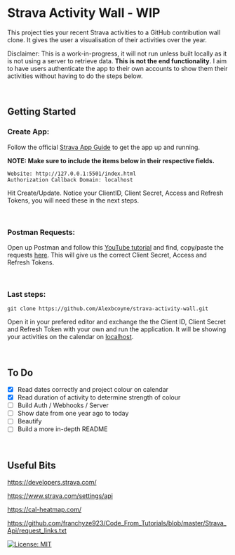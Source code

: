 # Strava Activity Wall - WIP
This project ties your recent Strava activities to a GitHub contribution wall clone. It gives the user a visualisation of their activities over the year. 

Disclaimer: This is a work-in-progress, it will not run unless built locally as it is not using a server to retrieve data. **This is not the end functionality**. I aim to have users authenticate the app to their own accounts to show them their activities without having to do the steps below.

<br>

## Getting Started
### Create App:
Follow the official [Strava App Guide](https://developers.strava.com/docs/getting-started/) to get the app up and running.

**NOTE: Make sure to include the items below in their respective fields.**

    Website: http://127.0.0.1:5501/index.html
    Authorization Callback Domain: localhost

Hit Create/Update. Notice your ClientID, Client Secret, Access and Refresh Tokens, you will need these in the next steps.

<br>

### Postman Requests:

Open up Postman and follow this [YouTube tutorial](https://www.youtube.com/watch?v=sgscChKfGyg&t=639s&ab_channel=franchyze923) and find, copy/paste the requests [here](https://github.com/franchyze923/Code_From_Tutorials/blob/master/Strava_Api/request_links.txt). This will give us the correct Client Secret, Access and Refresh Tokens.

<br>

### Last steps:

    git clone https://github.com/Alexbcoyne/strava-activity-wall.git

Open it in your prefered editor and exchange the the Client ID, Client Secret and Refresh Token with your own and run the application. It will be showing your activities on the calendar on [localhost](http://localhost:5500/).

<br>

## To Do
- [x] Read dates correctly and project colour on calendar
- [x] Read duration of activity to determine strength of colour
- [ ] Build Auth / Webhooks / Server
- [ ] Show date from one year ago to today
- [ ] Beautify
- [ ] Build a more in-depth README

<br>

## Useful Bits
https://developers.strava.com/

https://www.strava.com/settings/api

https://cal-heatmap.com/

https://github.com/franchyze923/Code_From_Tutorials/blob/master/Strava_Api/request_links.txt

[![License: MIT](https://img.shields.io/badge/License-MIT-yellow.svg)](https://opensource.org/licenses/MIT)
